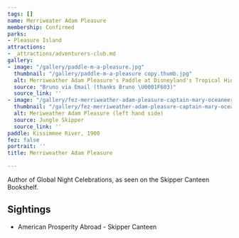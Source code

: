 ```yaml
---
tags: []
name: Merriweater Adam Pleasure
membership: Confirmed
parks:
- Pleasure Island
attractions:
- _attractions/adventurers-club.md
gallery:
- image: "/gallery/paddle-m-a-pleasure.jpg"
  thumbnail: "/gallery/paddle-m-a-pleasure copy.thumb.jpg"
  alt: Merriweather Adam Pleasure's Paddle at Disneyland's Tropical Hideaway
  source: "Bruno via Email (thanks Bruno \U0001F603)"
  source_link: ''
- image: "/gallery/fez-merriweather-adam-pleasure-captain-mary-oceaneer.jpeg"
  thumbnail: "/gallery/fez-merriweather-adam-pleasure-captain-mary-oceaneer.thumb.jpeg"
  alt: Meriweather Adam Pleasure (left hand side)
  source: Jungle Skipper
  source_link: ''
paddle: Kissimmee River, 1900
fez: false
portrait: ''
title: Merriweather Adam Pleasure

---
```

Author of Global Night Celebrations, as seen on the Skipper Canteen Bookshelf.

## Sightings

* American Prosperity Abroad - Skipper Canteen